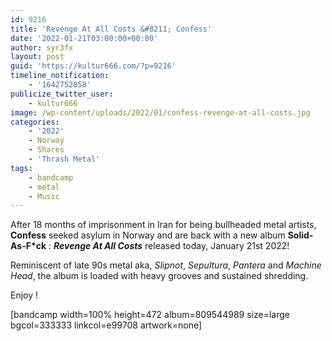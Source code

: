 ```yaml
---
id: 9216
title: 'Revenge At All Costs &#8211; Confess'
date: '2022-01-21T03:00:00+00:00'
author: syr3fx
layout: post
guid: 'https://kultur666.com/?p=9216'
timeline_notification:
    - '1642752858'
publicize_twitter_user:
    - kultur666
image: /wp-content/uploads/2022/01/confess-revenge-at-all-costs.jpg
categories:
    - '2022'
    - Norway
    - Shares
    - 'Thrash Metal'
tags:
    - bandcamp
    - metal
    - Music
---
```


After 18 months of imprisonment in Iran for being bullheaded metal artists, **Confess** seeked asylum in Norway and are back with a new album **Solid-As-F\*ck** : ***Revenge At All Costs*** released today, January 21st 2022!

Reminiscent of late 90s metal aka, *Slipnot*, *Sepultura*, *Pantera* and *Machine Head*, the album is loaded with heavy grooves and sustained shredding.

Enjoy !

\[bandcamp width=100% height=472 album=809544989 size=large bgcol=333333 linkcol=e99708 artwork=none\]